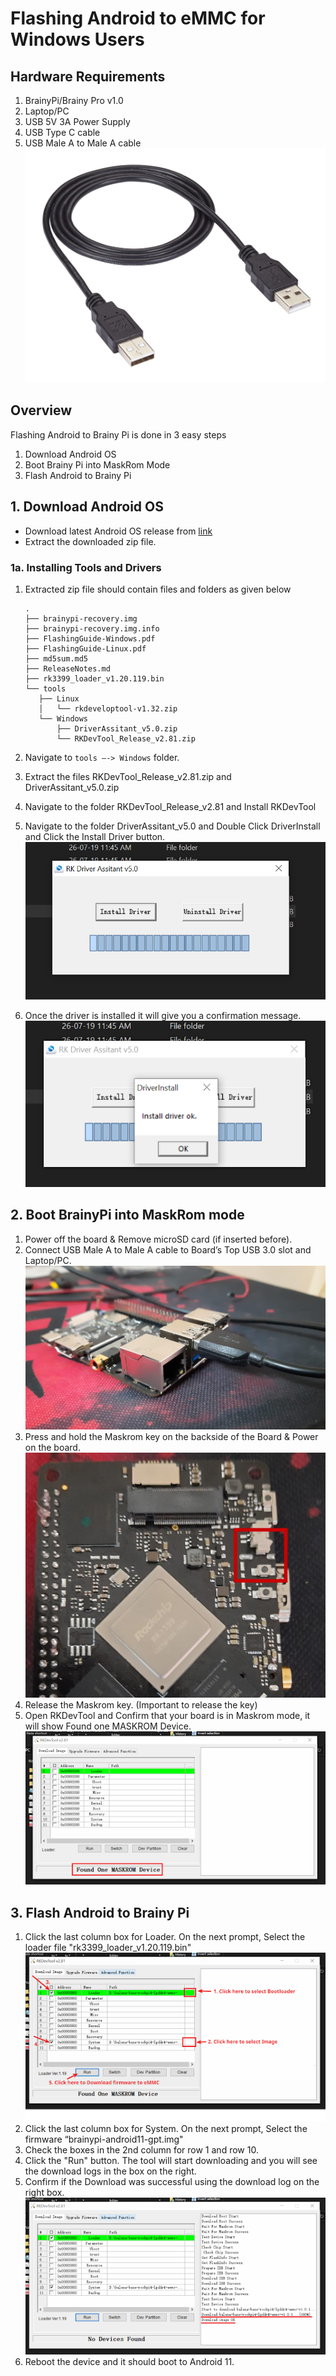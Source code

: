 # Flashing Android to eMMC for Windows Users

## Hardware Requirements
1. BrainyPi/Brainy Pro v1.0
2. Laptop/PC
3. USB 5V 3A Power Supply 
4. USB Type C cable 
5. USB Male A to Male A cable
   ![img](assets/image5.jpg)

## Overview 
Flashing Android to Brainy Pi is done in 3 easy steps 

1.  Download Android OS
2.  Boot Brainy Pi into MaskRom Mode
3.  Flash Android to Brainy Pi

## 1. Download Android OS 

-   Download latest Android OS release from [link]()
-   Extract the downloaded zip file. 

### 1a. Installing Tools and Drivers 

1. Extracted zip file should contain files and folders as given below
   ```
   .
   ├── brainypi-recovery.img
   ├── brainypi-recovery.img.info
   ├── FlashingGuide-Windows.pdf
   ├── FlashingGuide-Linux.pdf
   ├── md5sum.md5
   ├── ReleaseNotes.md
   ├── rk3399_loader_v1.20.119.bin
   └── tools
      ├── Linux
      │   └── rkdeveloptool-v1.32.zip
      └── Windows
          ├── DriverAssitant_v5.0.zip
          └── RKDevTool_Release_v2.81.zip
   ```

1. Navigate to `tools —-> Windows` folder.  
1. Extract the files RKDevTool_Release_v2.81.zip and DriverAssitant_v5.0.zip
1. Navigate to the folder RKDevTool_Release_v2.81 and Install RKDevTool
1. Navigate to the folder DriverAssitant_v5.0 and Double Click DriverInstall and Click the Install Driver button.
   ![img](assets/win5.png)   
1. Once the driver is installed it will give you a confirmation message. 
   ![img](assets/win4.png)

## 2. Boot BrainyPi into MaskRom mode

1. Power off the board & Remove microSD card (if inserted before). 
1. Connect USB Male A to Male A cable to Board’s Top USB 3.0 slot and Laptop/PC.
   ![img](assets/image1.jpg)
1. Press and hold the Maskrom key on the backside of the Board & Power on the board. 
   ![img](assets/image4.jpg)
1. Release the Maskrom key. (Important to release the key)
1. Open RKDevTool and Confirm that your board is in Maskrom mode, it will show Found one MASKROM Device.
   ![img](assets/win1.png)  

## 3. Flash Android to Brainy Pi
1. Click the last column box for Loader. On the next prompt, Select the loader file "rk3399_loader_v1.20.119.bin"
   ![img](assets/win2.png)
1. Click the last column box for System. On the next prompt, Select the firmware “brainypi-android11-gpt.img"
1. Check the boxes in the 2nd column for row 1 and row 10.
1. Click the "Run" button. The tool will start downloading and you will see the download logs in the box on the right. 
1. Confirm if the Download was successful using the download log on the right box.  
   ![img](assets/win3.png)
1. Reboot the device and it should boot to Android 11.
